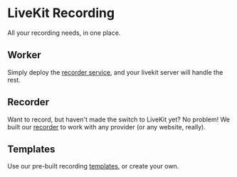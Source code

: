 # LiveKit Recording

All your recording needs, in one place.

## Worker

Simply deploy the [recorder service](https://github.com/livekit/livekit-recorder/tree/main/service), and your livekit server will handle the rest.

## Recorder

Want to record, but haven't made the switch to LiveKit yet? No problem! We built our [recorder](https://github.com/livekit/livekit-recorder/tree/main/recorder) to work with any provider (or any website, really).

## Templates

Use our pre-built recording [templates](https://github.com/livekit/livekit-recorder/tree/main/web), or create your own.
